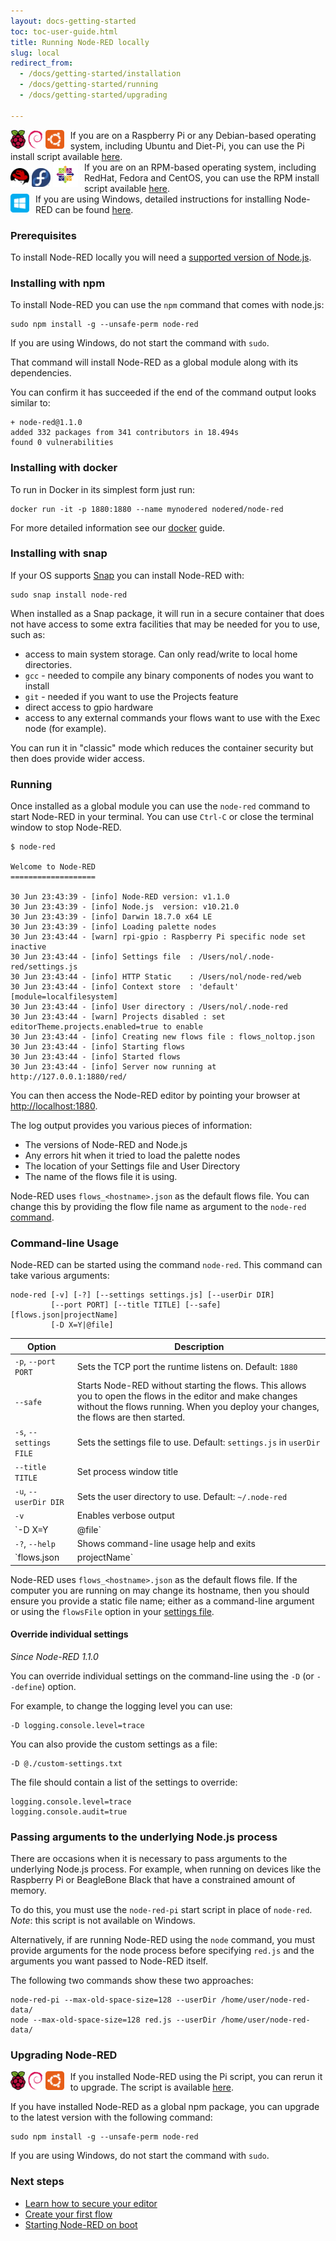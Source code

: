 ```yaml
---
layout: docs-getting-started
toc: toc-user-guide.html
title: Running Node-RED locally
slug: local
redirect_from:
  - /docs/getting-started/installation
  - /docs/getting-started/running
  - /docs/getting-started/upgrading

---
```


<div class="doc-callout">
<div style="float: left; margin-right: 10px;"><img src="/images/logos/raspberrypi.svg" height="30">
<img src="/images/logos/debian.svg" height="30">
<img src="/images/logos/ubuntu.svg" height="30">
</div>
If you are on a Raspberry Pi or any Debian-based operating system, including
Ubuntu and Diet-Pi, you can use the Pi install script available <a href="raspberrypi">here</a>.
</div>

<div class="doc-callout">
<div style="float: left; margin-right: 10px;"><img src="/images/logos/redhat.svg" height="30">
<img src="/images/logos/fedora.svg" height="30">
<img src="/images/logos/centos.svg" height="40">
</div>
If you are on an RPM-based operating system, including
RedHat, Fedora and CentOS, you can use the RPM install script available <a href="https://github.com/node-red/linux-installers">here</a>.
</div>

<div class="doc-callout">
<div style="float: left; margin-right: 10px; margin-bottom: 10px;">
<img src="/images/logos/windows.svg" height="30">
</div>
If you are using Windows, detailed instructions for installing Node-RED can be found <a href="/docs/getting-started/windows">here</a>.
</div>

### Prerequisites

To install Node-RED locally you will need a [supported version of Node.js](/docs/faq/node-versions).

### Installing with npm

To install Node-RED you can use the `npm` command that comes with node.js:

```
sudo npm install -g --unsafe-perm node-red
```

If you are using Windows, do not start the command with <code>sudo</code>.

That command will install Node-RED as a global module along with its dependencies.

You can confirm it has succeeded if the end of the command output looks similar to:

```
+ node-red@1.1.0
added 332 packages from 341 contributors in 18.494s
found 0 vulnerabilities
```

### Installing with docker

To run in Docker in its simplest form just run:
```
docker run -it -p 1880:1880 --name mynodered nodered/node-red
```
For more detailed information see our [docker](/docs/getting-started/docker) guide.

### Installing with snap

If your OS supports [Snap](https://snapcraft.io/docs/core/install) you can install
Node-RED with:

```
sudo snap install node-red
```

When installed as a Snap package, it will run in a secure container that does
not have access to some extra facilities that may be needed for you to use, such as:

 - access to main system storage. Can only read/write to local home directories.
 - `gcc` - needed to compile any binary components of nodes you want to install
 - `git` - needed if you want to use the Projects feature
 - direct access to gpio hardware
 - access to any external commands your flows want to use with the Exec node (for example).

You can run it in "classic" mode which reduces the container security but then
does provide wider access.

### Running

Once installed as a global module you can use the `node-red` command to start
Node-RED in your terminal. You can use `Ctrl-C` or close the terminal window
to stop Node-RED.

```
$ node-red

Welcome to Node-RED
===================

30 Jun 23:43:39 - [info] Node-RED version: v1.1.0
30 Jun 23:43:39 - [info] Node.js  version: v10.21.0
30 Jun 23:43:39 - [info] Darwin 18.7.0 x64 LE
30 Jun 23:43:39 - [info] Loading palette nodes
30 Jun 23:43:44 - [warn] rpi-gpio : Raspberry Pi specific node set inactive
30 Jun 23:43:44 - [info] Settings file  : /Users/nol/.node-red/settings.js
30 Jun 23:43:44 - [info] HTTP Static    : /Users/nol/node-red/web
30 Jun 23:43:44 - [info] Context store  : 'default' [module=localfilesystem]
30 Jun 23:43:44 - [info] User directory : /Users/nol/.node-red
30 Jun 23:43:44 - [warn] Projects disabled : set editorTheme.projects.enabled=true to enable
30 Jun 23:43:44 - [info] Creating new flows file : flows_noltop.json
30 Jun 23:43:44 - [info] Starting flows
30 Jun 23:43:44 - [info] Started flows
30 Jun 23:43:44 - [info] Server now running at http://127.0.0.1:1880/red/
```

You can then access the Node-RED editor by pointing your browser at <http://localhost:1880>.

The log output provides you various pieces of information:

 - The versions of Node-RED and Node.js
 - Any errors hit when it tried to load the palette nodes
 - The location of your Settings file and User Directory
 - The name of the flows file it is using.

Node-RED uses `flows_<hostname>.json` as the default flows file. You can change
this by providing the flow file name as argument to the `node-red` [command](/docs/getting-started/local#command-line-usage).

### Command-line Usage

Node-RED can be started using the command `node-red`. This command can take
various arguments:

```
node-red [-v] [-?] [--settings settings.js] [--userDir DIR]
         [--port PORT] [--title TITLE] [--safe] [flows.json|projectName]
         [-D X=Y|@file]
```

Option                  | Description     |
------------------------|-----------------|
`-p`, `--port PORT`     | Sets the TCP port the runtime listens on. Default: `1880` |
`--safe`                | Starts Node-RED without starting the flows. This allows you to open the flows in the editor and make changes without the flows running. When you deploy your changes, the flows are then started. |
`-s`, `--settings FILE` | Sets the settings file to use. Default: `settings.js` in `userDir` |
`--title TITLE`         | Set process window title |
`-u`, `--userDir DIR`   | Sets the user directory to use. Default: `~/.node-red` |
`-v`                    | Enables verbose output |
`-D X=Y|@file`          | [Override individual settings](#override-individual-settings) |
`-?`, `--help`          | Shows command-line usage help and exits |
`flows.json|projectName`| If the Projects feature is not enabled, this sets the flow file you want to work with. If the Projects feature is enabled, this identifies which project should be started. |

Node-RED uses `flows_<hostname>.json` as the default flows file. If the computer
you are running on may change its hostname, then you should ensure you provide a
static file name; either as a command-line argument or using the `flowsFile` option
in your [settings file](/docs/user-guide/runtime/settings-file).

#### Override individual settings

*Since Node-RED 1.1.0*

You can override individual settings on the command-line using the `-D` (or `--define`)
option.

For example, to change the logging level you can use:
```
-D logging.console.level=trace
```

You can also provide the custom settings as a file:
```
-D @./custom-settings.txt
```

The file should contain a list of the settings to override:
```
logging.console.level=trace
logging.console.audit=true
```




### Passing arguments to the underlying Node.js process

There are occasions when it is necessary to pass arguments to the underlying
Node.js process. For example, when running on devices like the Raspberry Pi or
BeagleBone Black that have a constrained amount of memory.

To do this, you must use the `node-red-pi` start script in place of `node-red`.
_Note_: this script is not available on Windows.

Alternatively, if are running Node-RED using the `node` command, you must provide
arguments for the node process before specifying `red.js` and the arguments you
want passed to Node-RED itself.

The following two commands show these two approaches:

    node-red-pi --max-old-space-size=128 --userDir /home/user/node-red-data/
    node --max-old-space-size=128 red.js --userDir /home/user/node-red-data/

### Upgrading Node-RED

<div class="doc-callout">
<div style="float: left; margin-right: 10px;"><img src="/images/logos/raspberrypi.svg" height="30">
<img src="/images/logos/debian.svg" height="30">
<img src="/images/logos/ubuntu.svg" height="30">
</div>
If you installed Node-RED using the Pi script, you can rerun it to upgrade. The
script is available <a href="/docs/hardware/raspberrypi">here</a>.</div>

If you have installed Node-RED as a global npm package, you can upgrade to the
latest version with the following command:

```
sudo npm install -g --unsafe-perm node-red
```

If you are using Windows, do not start the command with <code>sudo</code>.



### Next steps

 - [Learn how to secure your editor](/docs/user-guide/runtime/securing-node-red)
 - [Create your first flow](/docs/tutorials/first-flow)
 - [Starting Node-RED on boot](/docs/faq/starting-node-red-on-boot)

